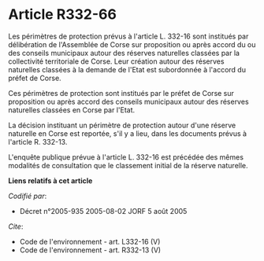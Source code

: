 # Article R332-66

Les périmètres de protection prévus à l'article L. 332-16 sont institués par délibération de l'Assemblée de Corse sur
proposition ou après accord du ou des conseils municipaux autour des réserves naturelles classées par la collectivité
territoriale de Corse. Leur création autour des réserves naturelles classées à la demande de l'Etat est subordonnée à
l'accord du préfet de Corse. 

Ces périmètres de protection sont institués par le préfet de Corse sur proposition ou après accord des conseils municipaux
autour des réserves naturelles classées en Corse par l'Etat. 

La décision instituant un périmètre de protection autour d'une réserve naturelle en Corse est reportée, s'il y a lieu, dans
les documents prévus à l'article R. 332-13. 

L'enquête publique prévue à l'article L. 332-16 est précédée des mêmes modalités de consultation que le classement initial de
la réserve naturelle.

**Liens relatifs à cet article**

_Codifié par_:

  - Décret n°2005-935 2005-08-02 JORF 5 août 2005

_Cite_:

  - Code de l'environnement - art. L332-16 (V)
  - Code de l'environnement - art. R332-13 (V)
